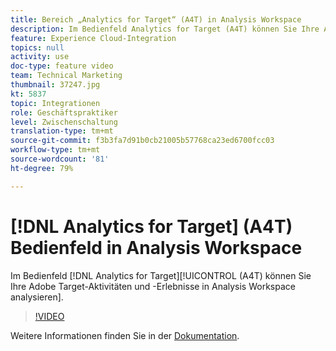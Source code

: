 ```yaml
---
title: Bereich „Analytics for Target“ (A4T) in Analysis Workspace
description: Im Bedienfeld Analytics for Target (A4T) können Sie Ihre Adobe Target-Aktivitäten und -Erlebnisse in Analysis Workspace analysieren.
feature: Experience Cloud-Integration
topics: null
activity: use
doc-type: feature video
team: Technical Marketing
thumbnail: 37247.jpg
kt: 5837
topic: Integrationen
role: Geschäftspraktiker
level: Zwischenschaltung
translation-type: tm+mt
source-git-commit: f3b3fa7d91b0cb21005b57768ca23ed6700fcc03
workflow-type: tm+mt
source-wordcount: '81'
ht-degree: 79%

---
```



# [!DNL Analytics for Target] (A4T) Bedienfeld in Analysis Workspace

Im Bedienfeld [!DNL Analytics for Target][!UICONTROL  (A4T) können Sie Ihre Adobe Target-Aktivitäten und -Erlebnisse in Analysis Workspace analysieren].

>[!VIDEO](https://video.tv.adobe.com/v/37247/?quality=12&learn=on)

Weitere Informationen finden Sie in der [Dokumentation](https://docs.adobe.com/content/help/de-DE/analytics/analyze/analysis-workspace/panels/a4t-panel.html).
